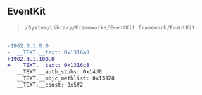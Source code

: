 ## EventKit

> `/System/Library/Frameworks/EventKit.framework/EventKit`

```diff

-1902.3.1.0.0
-  __TEXT.__text: 0x1316a0
+1902.3.1.100.0
+  __TEXT.__text: 0x1316c8
   __TEXT.__auth_stubs: 0x14d0
   __TEXT.__objc_methlist: 0x13928
   __TEXT.__const: 0x5f2

```
